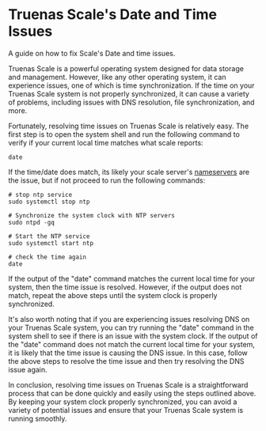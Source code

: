 # Truenas Scale's Date and Time Issues

A guide on how to fix Scale's Date and time issues.

Truenas Scale is a powerful operating system designed for data storage and management. However, like any other operating system, it can experience issues, one of which is time synchronization. If the time on your Truenas Scale system is not properly synchronized, it can cause a variety of problems, including issues with DNS resolution, file synchronization, and more.

Fortunately, resolving time issues on Truenas Scale is relatively easy. The first step is to open the system shell and run the following command to verify if your current local time matches what scale reports:

```shell
date
```

If the time/date does match, its likely your scale server's [nameservers](/docs/platforms/scale/networking/scale-nameservers/index.md) are the issue, but if not proceed to run the following commands:

```shell
# stop ntp service
sudo systemctl stop ntp
```

```shell
# Synchronize the system clock with NTP servers
sudo ntpd -gq
```

```shell
# Start the NTP service
sudo systemctl start ntp
```

```shell
# check the time again
date
```

If the output of the "date" command matches the current local time for your system, then the time issue is resolved. However, if the output does not match, repeat the above steps until the system clock is properly synchronized.

It's also worth noting that if you are experiencing issues resolving DNS on your Truenas Scale system, you can try running the "date" command in the system shell to see if there is an issue with the system clock. If the output of the "date" command does not match the current local time for your system, it is likely that the time issue is causing the DNS issue. In this case, follow the above steps to resolve the time issue and then try resolving the DNS issue again.

In conclusion, resolving time issues on Truenas Scale is a straightforward process that can be done quickly and easily using the steps outlined above. By keeping your system clock properly synchronized, you can avoid a variety of potential issues and ensure that your Truenas Scale system is running smoothly.